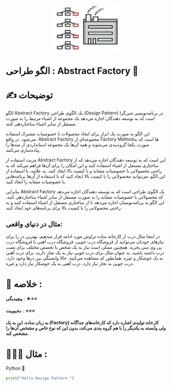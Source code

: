 <p align="center">
  <img src="https://github.com/mojtabapaso/Design-Pattern-Persian/blob/main/img/Creational/abstract-factory-mini.png" height="150px" />
</p>

# الگو طراحی :  Abstract Factory 🔨

# ✍️ توضیحات 

الگو Abstract Factory یک الگوی طراحی (Design Pattern) در برنامه‌نویسی شی‌گرا است که به توسعه دهندگان اجازه می‌دهد یک مجموعه از اشیاء مرتبط را به صورت مستقل از سایر اشیاء ساختاردهی کنند.

این الگو به صورت یک ابزار برای ایجاد محصولات با خصوصیات مشترک استفاده می‌شود. در واقع، Abstract Factory مجموعه‌ای از Factory Methodها است که به صورت یکجا گروه‌بندی می‌شوند و همه آن‌ها یک مجموعه استانداردی از متد‌ها را پیاده‌سازی می‌کنند.

مزیت استفاده از Abstract Factory این است که به توسعه دهندگان اجازه می‌دهد که از ساختاری مستقل از اشیاء استفاده کنند و این امکان را برای آن‌ها فراهم می‌کند که به راحتی محصولاتی با خصوصیات مشابه و با کیفیت بالا ایجاد کنند. به علاوه، با استفاده از این الگو، می‌توانید محصولاتی را با کیفیت بالا ایجاد کنید که با استفاده از آن‌ها برنامه‌هایی با خصوصیات مشابه را ایجاد کنید.

بنابراین  Abstract Factory یک الگوی طراحی است که به توسعه دهندگان اجازه می‌دهد که محصولاتی با خصوصیات مشابه را به صورت مستقل از سایر اشیاء ساختاردهی کنند. این الگو به برنامه‌نویسان اجازه می‌دهد تا از ساختاری مستقل از اشیاء استفاده کنند و به راحتی محصولاتی را با کیفیت بالا برای برنامه‌های خود ایجاد کنند.
## مثال در دنیای واقعی:
در اینجا مثال درب از کارخانه ساده تراوش مورد ادامه قرار میدهیم. بهترین در را برای نیازهای خودتان می‌توانید از فروشگاه درب چوبی، فروشگاه درب آهنی یا فروشگاه درب پی وی سی بخرید. همچنین ممکن است نیاز به یک شخص با تخصص مختلف برای نصب درب داشته باشید، به عنوان مثال برای درب چوبی نیاز به یک نجار دارید، برای درب آهنی به یک جوشکار و غیره. همانطور که مشاهده می‌کنید، حالا وابستگی بین درها وجود دارد، درب چوبی به نجار نیاز دارد، درب آهنی به یک جوشکار نیاز دارد و غیره.

 # 📝 خلاصه :
**پیچیدیگی** : **★⭐⭐** 

م**حبوبیت** : **⭐⭐⭐**

**به زبان ساده، این به یک (Factory) کارخانه تولیدی اشاره دارد که کارخانه‌های جداگانه ولی وابسته به یکدیگر را با هم گروه بندی می‌کند، بدون این که نوع خاص و مشخص آن‌ها را مشخص کند.**

# 👨🏻‍💻 مثال  :
Python 🐍 


```python
print("Hello Design Pattern ")
```
